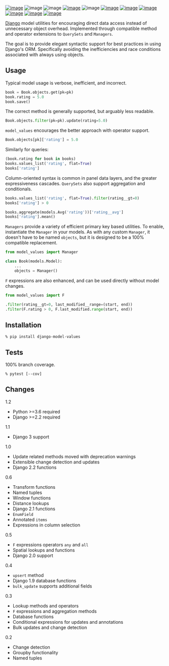 [![image](https://img.shields.io/pypi/v/django-model-values.svg)](https://pypi.org/project/django-model-values/)
![image](https://img.shields.io/pypi/pyversions/django-model-values.svg)
![image](https://img.shields.io/pypi/djversions/django-model-values.svg)
[![image](https://pepy.tech/badge/django-model-values)](https://pepy.tech/project/django-model-values)
![image](https://img.shields.io/pypi/status/django-model-values.svg)
[![image](https://github.com/coady/django-model-values/workflows/build/badge.svg)](https://github.com/coady/django-model-values/actions)
[![image](https://img.shields.io/codecov/c/github/coady/django-model-values.svg)](https://codecov.io/github/coady/django-model-values)
[![image](https://requires.io/github/coady/django-model-values/requirements.svg)](https://requires.io/github/coady/django-model-values/requirements/)
[![image](https://api.codeclimate.com/v1/badges/908dc0b46fdda69109ce/maintainability)](https://codeclimate.com/github/coady/django-model-values/maintainability)
[![image](https://img.shields.io/badge/code%20style-black-000000.svg)](https://pypi.org/project/black/)
[![image](http://mypy-lang.org/static/mypy_badge.svg)](http://mypy-lang.org/)

[Django](https://docs.djangoproject.com) model utilities for encouraging
direct data access instead of unnecessary object overhead. Implemented
through compatible method and operator extensions to `QuerySets` and
`Managers`.

The goal is to provide elegant syntactic support for best practices in
using Django's ORM. Specifically avoiding the inefficiencies and race
conditions associated with always using objects.

## Usage

Typical model usage is verbose, inefficient, and incorrect.

```python
book = Book.objects.get(pk=pk)
book.rating = 5.0
book.save()
```

The correct method is generally supported, but arguably less readable.

```python
Book.objects.filter(pk=pk).update(rating=5.0)
```

`model_values` encourages the better approach with operator support.

```python
Book.objects[pk]['rating'] = 5.0
```

Similarly for queries:

```python
(book.rating for book in books)
books.values_list('rating', flat=True)
books['rating']
```

Column-oriented syntax is common in panel data layers, and the greater
expressiveness cascades. `QuerySets` also support aggregation and
conditionals.

```python
books.values_list('rating', flat=True).filter(rating__gt=0)
books['rating'] > 0

books.aggregate(models.Avg('rating'))['rating__avg']
books['rating'].mean()
```

`Managers` provide a variety of efficient primary key based utilities.
To enable, instantiate the `Manager` in your models. As with any custom
`Manager`, it doesn't have to be named `objects`, but it is designed to
be a 100% compatible replacement.

```python
from model_values import Manager

class Book(models.Model):
    ...
    objects = Manager()
```

`F` expressions are also enhanced, and can be used directly without
model changes.

```python
from model_values import F

.filter(rating__gt=0, last_modified__range=(start, end))
.filter(F.rating > 0, F.last_modified.range(start, end))
```

## Installation
```console
% pip install django-model-values
```

## Tests
100% branch coverage.

```console
% pytest [--cov]
```

## Changes
1.2

* Python >=3.6 required
* Django >=2.2 required

1.1

* Django 3 support

1.0

* Update related methods moved with deprecation warnings
* Extensible change detection and updates
* Django 2.2 functions

0.6

* Transform functions
* Named tuples
* Window functions
* Distance lookups
* Django 2.1 functions
* `EnumField`
* Annotated `items`
* Expressions in column selection

0.5

* `F` expressions operators `any` and `all`
* Spatial lookups and functions
* Django 2.0 support

0.4

* `upsert` method
* Django 1.9 database functions
* `bulk_update` supports additional fields

0.3

* Lookup methods and operators
* `F` expressions and aggregation methods
* Database functions
* Conditional expressions for updates and annotations
* Bulk updates and change detection

0.2

* Change detection
* Groupby functionality
* Named tuples

